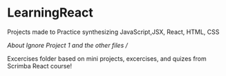 # LearningReact
Projects made to Practice synthesizing JavaScript,JSX, React, HTML, CSS


*About
Ignore Project 1 and the other files
/*

Excercises folder based on mini projects, excercises, and quizes from Scrimba React course!
